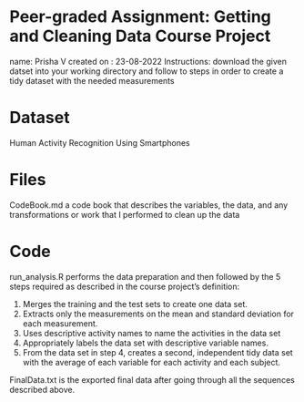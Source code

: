 # Peer-graded Assignment: Getting and Cleaning Data Course Project
name: Prisha V
created on : 23-08-2022
Instructions: download the given datset into your working directory and follow to steps in order to create a tidy dataset with the needed measurements

# Dataset
Human Activity Recognition Using Smartphones

# Files
CodeBook.md a code book that describes the variables, the data, and any transformations or work that I performed to clean up the data

# Code
run_analysis.R performs the data preparation and then followed by the 5 steps required as described in the course project’s definition:
1. Merges the training and the test sets to create one data set.
2. Extracts only the measurements on the mean and standard deviation for each measurement.
3. Uses descriptive activity names to name the activities in the data set
4. Appropriately labels the data set with descriptive variable names.
5. From the data set in step 4, creates a second, independent tidy data set with the average of each variable for each activity and each subject.

FinalData.txt is the exported final data after going through all the sequences described above.
